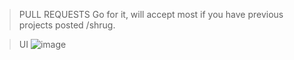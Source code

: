 > PULL REQUESTS
Go for it, will accept most if you have previous projects posted /shrug.

> UI
![image](https://github.com/printinqq/CatWare/assets/118393008/0cd1eaee-df5e-43ec-83ba-443b06a26250)
